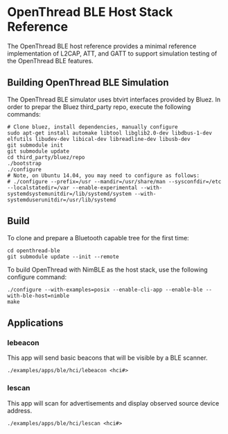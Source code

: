 # OpenThread BLE Host Stack Reference

The OpenThread BLE host reference provides a minimal reference implementation
of L2CAP, ATT, and GATT to support simulation testing of the OpenThread BLE features.

## Building OpenThread BLE Simulation

The OpenThread BLE simulator uses btvirt interfaces provided by Bluez.
In order to prepar the Bluez third_party repo, execute the following commands:

```
# Clone bluez, install dependencies, manually configure
sudo apt-get install automake libtool libglib2.0-dev libdbus-1-dev elfutils libudev-dev libical-dev libreadline-dev libusb-dev
git submodule init
git submodule update
cd third_party/bluez/repo
./bootstrap
./configure
# Note, on Ubuntu 14.04, you may need to configure as follows:
# ./configure --prefix=/usr --mandir=/usr/share/man --sysconfdir=/etc --localstatedir=/var --enable-experimental --with-systemdsystemunitdir=/lib/systemd/system --with-systemduserunitdir=/usr/lib/systemd
```

## Build ##

To clone and prepare a Bluetooth capable tree for the first time:

```git clone git@github.com:openthread/openthread.git openthread-ble
cd openthread-ble
git submodule update --init --remote
```

To build OpenThread with NimBLE as the host stack, use the following configure command:

```./bootstrap
./configure --with-examples=posix --enable-cli-app --enable-ble --with-ble-host=nimble
make
```

## Applications ##

### lebeacon ###

This app will send basic beacons that will be visible by a BLE scanner.

```
./examples/apps/ble/hci/lebeacon <hci#>
```

### lescan ###

This app will scan for advertisements and display observed source device address.

```
./examples/apps/ble/hci/lescan <hci#>
```
